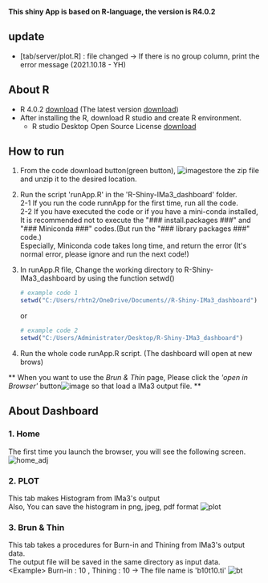 **This shiny App is based on R-language, the version is R4.0.2**

## update
- \[tab/server/plot.R] : file changed -> If there is no group column, print the error message (2021.10.18 - YH)

## About R
- R 4.0.2  [download](https://cran.r-project.org/bin/windows/base/old/4.0.2/) (The latest version [download](https://cran.r-project.org/bin/windows/base/))
- After installing the R, download R studio and create R environment.
  -  R studio Desktop Open Source License [download](https://www.rstudio.com/products/rstudio/download/#download)
  
## How to run
1. From the code download button(green button), ![image](https://user-images.githubusercontent.com/77769026/125890089-b55dd5a4-0774-4517-b751-9c7915ca1439.png)store the zip file and unzip it to the desired location.

2. Run the script 'runApp.R' in the 'R-Shiny-IMa3_dashboard' folder.</br>
  2-1 If you run the code runnApp for the first time, run all the code. </br>
  2-2 If you have executed the code or if you have a mini-conda installed, It is recommended not to execute the "### install.packages ###" and "### Miniconda ###" codes.(But run the "### library packages ###" code.)</br>
  Especially, Miniconda code takes long time, and return the error (It's normal error, please ignore and run the next code!)

3. In runApp.R file, Change the working directory to R-Shiny-IMa3_dashboard by using the function setwd()
   ```r
   # example code 1
   setwd("C:/Users/rhtn2/OneDrive/Documents//R-Shiny-IMa3_dashboard")
   ```
   or
   ```r
   # example code 2
   setwd("C:/Users/Administrator/Desktop/R-Shiny-IMa3_dashboard")
   ```
 4. Run the whole code runApp.R script. (The dashboard will open at new brows)

 ** When you want to use the _Brun & Thin_ page, Please click the *'open in Browser'* button![image](https://user-images.githubusercontent.com/77769026/125890534-901ed15a-85c3-46b7-927c-2025a27ee15a.png) so that load a IMa3 output file.  **


## About Dashboard

### 1. Home
The first time you launch the browser, you will see the following screen.
![home_adj](https://user-images.githubusercontent.com/50395914/159407628-519c41f8-e3dd-4d94-a521-6c51958c48e2.png)


### 2. PLOT
This tab makes Histogram from IMa3's output</br>
Also, You can save the histogram in png, jpeg, pdf format
![plot](https://user-images.githubusercontent.com/50395914/159407352-b63dce4e-a34a-4951-919b-dce45ea40d1f.gif)


### 3. Brun & Thin
This tab takes a procedures for Burn-in and Thining from IMa3's output data.</br>
The output file will be saved in the same directory as input data.</br>
\<Example\> Burn-in : 10 , Thining : 10 -> The file name is 'b10t10.ti'
![bt](https://user-images.githubusercontent.com/50395914/159407372-e59e109c-85d8-4b9b-8dd2-379bb608c837.gif)

